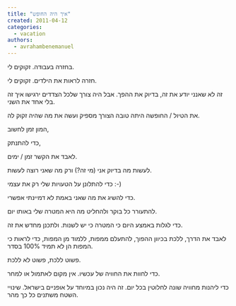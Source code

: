 ```yaml
---
title: "איך היה החופש"
created: 2011-04-12
categories: 
  - vacation
authors: 
  - avrahambenemanuel
---
```


בחזרה בעבודה. זקוקים לי.

חזרה לראות את הילדים. זקוקים לי.

זה לא שאנני יודע את זה, בדיוק את ההפך. אבל היה צורך שלכל הצדדים ירגישו איך זה בלי אחד את השני.

את הטיול / החופשה היתה טובה הצורך מספיק ועשה את מה שהיה זקוק לה.

המון זמן לחשוב,

כדי להתנתק,

לאבד את הקשר זמן / ימים.

לעשות מה בדיוק אני (מי זה?) ורק מה שאני רוצה לעשות.

כדי להתלונן על הטעויות שלי רק את עצמי :-)

כדי להשיג את מה שאני באמת לא דמיינתי אפשרי.

להתעורר כל בוקר ולהחליט מה היא המטרה שלי באותו יום.

כדי לגלות באמצע היום כי המטרה כי יש לשנות. ולתכנן מחדש את זה.

לאבד את הדרך, ללכת בכיוון ההפוך, להתעלם ממפות, ללמוד מן המפות, כדי לראות כי המפות הן לא תמיד 100% בסדר.

פשוט ללכת, פשוט לא ללכת.

כדי לחוות את החוויה של עכשיו. אין מקום לאתמול או למחר.

כדי ליהנות מחוויה שונה לחלוטין בכל יום. זה היה נכון במיוחד על אופניים בישראל. שינויי השטח משתנים כל כך מהר.
